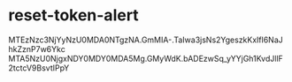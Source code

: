 # reset-token-alert

MTEzNzc3NjYyNzU0MDA0NTgzNA.GmMIA-.TaIwa3jsNs2YgeszkKxIfl6NaJhkZznP7w6Ykc
MTA5NzU0NjgxNDY0MDY0MDA5Mg.GMyWdK.bADEzwSq_yYYjGh1KvdJllF2tctcV9BsvtIPpY
